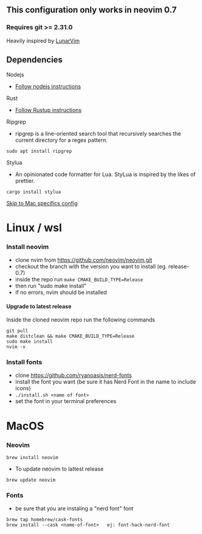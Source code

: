 ## This configuration only works in neovim 0.7
### Requires git >= 2.31.0

Heavily inspired by [LunarVim](https://github.com/LunarVim/nvim-basic-ide)

## Dependencies

Nodejs
- [Follow nodejs instructions](https://nodejs.org/en/)

Rust
- [Follow Rustup instructions](https://rustup.rs/)

Ripgrep
- ripgrep is a line-oriented search tool that recursively searches the current directory for a regex pattern.
```
sudo apt install ripgrep
```

Stylua
- An opinionated code formatter for Lua. StyLua is inspired by the likes of prettier.
```
cargo install stylua
```

[Skip to Mac specifics config](#MacOS)

# Linux / wsl

### Install neovim
- clone nvim from https://github.com/neovim/neovim.git
- checkout the branch with the version you want to install (eg. release-0.7)
- inside the repo run ``` make CMAKE_BUILD_TYPE=Release ```
- then run "sudo make install"
- if no errors, nvim should be installed

#### Upgrade to latest release
Inside the cloned neovim repo run the following commands
```
git pull
make distclean && make CMAKE_BUILD_TYPE=Release
sudo make install
nvim -v
```

### Install fonts
- clone https://github.com/ryanoasis/nerd-fonts
- install the font you want (be sure it has Nerd Font in the name to include icons)
- ```./install.sh <name of font>```
- set the font in your terminal preferences

# MacOS

### Neovim
```
brew install neovim
```
- To update neovim to lattest release
```
brew update neovim
```


### Fonts
- be sure that you are instaling a "nerd font" font 
```
brew tap homebrew/cask-fonts
brew install --cask <name-of-font>   ej: font-hack-nerd-font
```
